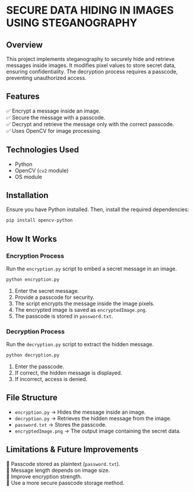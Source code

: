 

# **SECURE DATA HIDING IN IMAGES USING STEGANOGRAPHY**  

## **Overview**  
This project implements steganography to securely hide and retrieve messages inside images. It modifies pixel values to store secret data, ensuring confidentiality. The decryption process requires a passcode, preventing unauthorized access.  

## **Features**  
✅ Encrypt a message inside an image.  
✅ Secure the message with a passcode.  
✅ Decrypt and retrieve the message only with the correct passcode.  
✅ Uses OpenCV for image processing.  

## **Technologies Used**  
- Python   
- OpenCV (`cv2` module)
- OS module  

## **Installation**  
Ensure you have Python installed. Then, install the required dependencies:  
```bash
pip install opencv-python
```  

## **How It Works**  

### **Encryption Process**  
Run the `encryption.py` script to embed a secret message in an image.  
```bash
python encryption.py
```  
1. Enter the secret message.  
2. Provide a passcode for security.  
3. The script encrypts the message inside the image pixels.  
4. The encrypted image is saved as `encryptedImage.png`.  
5. The passcode is stored in `password.txt`.  

### **Decryption Process**  
Run the `decryption.py` script to extract the hidden message.  
```bash
python decryption.py
```  
1. Enter the passcode.  
2. If correct, the hidden message is displayed.  
3. If incorrect, access is denied.  

## **File Structure**  
- `encryption.py` → Hides the message inside an image.  
- `decryption.py` → Retrieves the hidden message from the image.  
- `password.txt` → Stores the passcode.  
- `encryptedImage.png` → The output image containing the secret data.  

## **Limitations & Future Improvements**  
🚫 Passcode stored as plaintext (`password.txt`).  
🚫 Message length depends on image size.  
🔹 Improve encryption strength.  
🔹 Use a more secure passcode storage method.  
